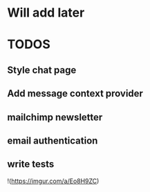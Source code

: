 # Will add later

# TODOS

## Style chat page

## Add message context provider

## mailchimp newsletter

## email authentication

## write tests

!(https://imgur.com/a/Eo8H9ZC)
